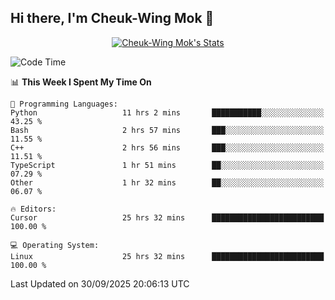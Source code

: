 ## Hi there, I'm Cheuk-Wing Mok 👋

<!--
**mozro0327/mozro0327** is a ✨ _special_ ✨ repository because its `README.md` (this file) appears on your GitHub profile.

Here are some ideas to get you started:

- 🔭 I’m currently working on ...
- 🌱 I’m currently learning ...
- 👯 I’m looking to collaborate on ...
- 🤔 I’m looking for help with ...
- 💬 Ask me about ...
- 📫 How to reach me: ...
- 😄 Pronouns: ...
- ⚡ Fun fact: ...
-->

<p align="center">
  <a href="https://github.com/mozro0327" class="rich-diff-level-one">
    <img src="https://github-readme-stats.vercel.app/api?username=mozro0327&title_color=333&text_color=777" alt="Cheuk-Wing Mok's Stats" >
    <!-- &hide=issues
    <img src="https://github-readme-stats.vercel.app/api?username=mozro0327&hide=issues&title_color=333&text_color=777" alt="Cheuk-Wing Mok's Stats" >
    -->
  </a>
</p>

<!--START_SECTION:waka-->
![Code Time](http://img.shields.io/badge/Code%20Time-3%2C897%20hrs%2023%20mins-blue)

📊 **This Week I Spent My Time On** 

```text
💬 Programming Languages: 
Python                   11 hrs 2 mins       ███████████░░░░░░░░░░░░░░   43.25 % 
Bash                     2 hrs 57 mins       ███░░░░░░░░░░░░░░░░░░░░░░   11.55 % 
C++                      2 hrs 56 mins       ███░░░░░░░░░░░░░░░░░░░░░░   11.51 % 
TypeScript               1 hr 51 mins        ██░░░░░░░░░░░░░░░░░░░░░░░   07.29 % 
Other                    1 hr 32 mins        ██░░░░░░░░░░░░░░░░░░░░░░░   06.07 % 

🔥 Editors: 
Cursor                   25 hrs 32 mins      █████████████████████████   100.00 % 

💻 Operating System: 
Linux                    25 hrs 32 mins      █████████████████████████   100.00 % 
```


 Last Updated on 30/09/2025 20:06:13 UTC
<!--END_SECTION:waka-->
